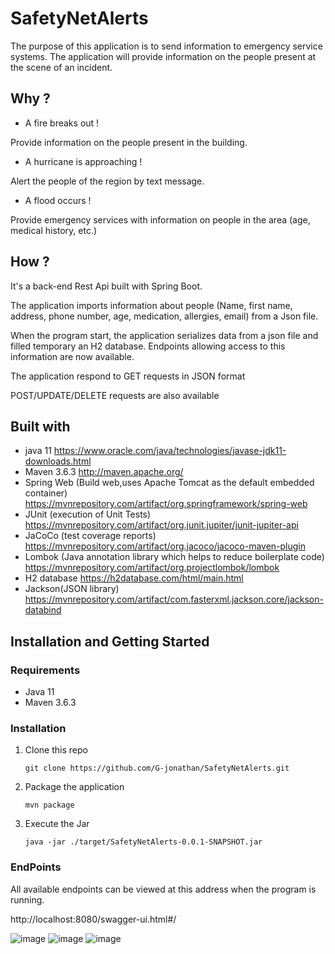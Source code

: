 <h1>SafetyNetAlerts</h1>

The purpose of this application is to send information to emergency service systems.
The application will provide information on the people present at the scene of an incident.


<h2>Why ?</h2>

   - A fire breaks out  ! 

Provide information on the people present in the building. 

   - A hurricane is approaching !

Alert the people of the region by text message.

   - A flood occurs !

Provide emergency services with information on people in the area (age, medical history, etc.) 


<h2>How ?</h2>

It's a back-end Rest Api built with Spring Boot.

The application imports information about people (Name, first name, address, phone number, age, medication, allergies, email) from a Json file.

When the program start, the application serializes data from a json file and filled temporary an H2 database.
Endpoints allowing access to this information are now available.

The application respond to GET requests in JSON format

POST/UPDATE/DELETE requests are also available 


<h2>Built with </h2>

- java 11 https://www.oracle.com/java/technologies/javase-jdk11-downloads.html
- Maven 3.6.3 http://maven.apache.org/
- Spring Web (Build web,uses Apache Tomcat as the default embedded container) https://mvnrepository.com/artifact/org.springframework/spring-web
- JUnit (execution of Unit Tests) https://mvnrepository.com/artifact/org.junit.jupiter/junit-jupiter-api
- JaCoCo (test coverage reports) https://mvnrepository.com/artifact/org.jacoco/jacoco-maven-plugin
- Lombok  (Java annotation library which helps to reduce boilerplate code) https://mvnrepository.com/artifact/org.projectlombok/lombok
- H2 database https://h2database.com/html/main.html
- Jackson(JSON library) https://mvnrepository.com/artifact/com.fasterxml.jackson.core/jackson-databind


<h2>Installation and Getting Started</h2>
<h3>Requirements</h3>


 - Java 11
 - Maven 3.6.3

<h3>Installation</h3>

1. Clone this repo 
   ```shell
   git clone https://github.com/G-jonathan/SafetyNetAlerts.git

2. Package the application
   ```shell
   mvn package
   
3. Execute the Jar
   ```shell
   java -jar ./target/SafetyNetAlerts-0.0.1-SNAPSHOT.jar

<h3>EndPoints</h3>
All available endpoints can be viewed at this address when the program is running.

http://localhost:8080/swagger-ui.html#/

![image](https://user-images.githubusercontent.com/72458863/124315915-0830bb00-db75-11eb-936d-6e9a3cfe36a0.png)
![image](https://user-images.githubusercontent.com/72458863/124317766-fbfa2d00-db77-11eb-9ffd-6fac92ec533c.png)
![image](https://user-images.githubusercontent.com/72458863/124317802-09171c00-db78-11eb-8654-dd92053c367d.png)


